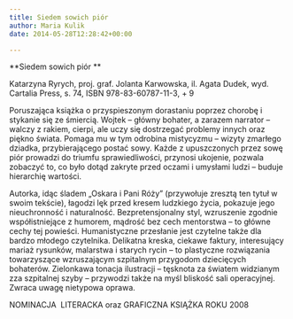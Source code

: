 ```yaml
---
title: Siedem sowich piór
author: Maria Kulik
date: 2014-05-28T12:28:42+00:00

---
```

**Siedem sowich piór **

Katarzyna Ryrych, proj. graf. Jolanta Karwowska, il. Agata Dudek, wyd. Cartalia Press, s. 74, ISBN 978-83-60787-11-3, + 9

Poruszająca książka o przyspieszonym dorastaniu poprzez chorobę i stykanie się ze śmiercią. Wojtek – główny bohater, a zarazem narrator – walczy z rakiem, cierpi, ale uczy się dostrzegać problemy innych oraz piękno świata. Pomaga mu w tym odrobina mistycyzmu – wizyty zmarłego dziadka, przybierającego postać sowy. Każde z upuszczonych przez sowę piór prowadzi do triumfu sprawiedliwości, przynosi ukojenie, pozwala zobaczyć to, co było dotąd zakryte przed oczami i umysłami ludzi – buduje hierarchię wartości.

Autorka, idąc śladem „Oskara i Pani Róży” (przywołuje zresztą ten tytuł w swoim tekście), łagodzi lęk przed kresem ludzkiego życia, pokazuje jego nieuchronność i naturalność. Bezpretensjonalny styl, wzruszenie zgodnie współistniejące z humorem, mądrość bez cech mentorstwa – to główne cechy tej powieści. Humanistyczne przesłanie jest czytelne także dla bardzo młodego czytelnika. Delikatna kreska, ciekawe faktury, interesujący mariaż rysunków, malarstwa i starych rycin – to plastyczne rozwiązania towarzyszące wzruszającym szpitalnym przygodom dziecięcych bohaterów. Zielonkawa tonacja ilustracji – tęsknota za światem widzianym zza szpitalnej szyby – przywodzi także na myśl bliskość sali operacyjnej. Zwraca uwagę nietypowa oprawa.

NOMINACJA  LITERACKA oraz GRAFICZNA KSIĄŻKA ROKU 2008
